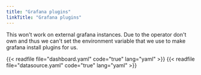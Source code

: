 ```yaml
---
title: "Grafana plugins"
linkTitle: "Grafana plugins"
---
```

This won't work on external grafana instances.
Due to the operator don't own and thus we can't set the environment variable that we use to make grafana install plugins for us.

{{< readfile file="dashboard.yaml" code="true" lang="yaml" >}}
{{< readfile file="datasource.yaml" code="true" lang="yaml" >}}
